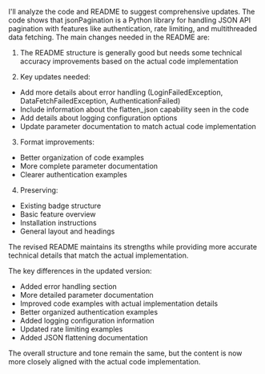 I'll analyze the code and README to suggest comprehensive updates. The code shows that jsonPagination is a Python library for handling JSON API pagination with features like authentication, rate limiting, and multithreaded data fetching. The main changes needed in the README are:

1. The README structure is generally good but needs some technical accuracy improvements based on the actual code implementation

2. Key updates needed:
- Add more details about error handling (LoginFailedException, DataFetchFailedException, AuthenticationFailed)
- Include information about the flatten_json capability seen in the code
- Add details about logging configuration options
- Update parameter documentation to match actual code implementation

3. Format improvements:
- Better organization of code examples
- More complete parameter documentation
- Clearer authentication examples

4. Preserving:
- Existing badge structure
- Basic feature overview
- Installation instructions
- General layout and headings

The revised README maintains its strengths while providing more accurate technical details that match the actual implementation.

The key differences in the updated version:
- Added error handling section
- More detailed parameter documentation
- Improved code examples with actual implementation details
- Better organized authentication examples
- Added logging configuration information
- Updated rate limiting examples
- Added JSON flattening documentation

The overall structure and tone remain the same, but the content is now more closely aligned with the actual code implementation.
